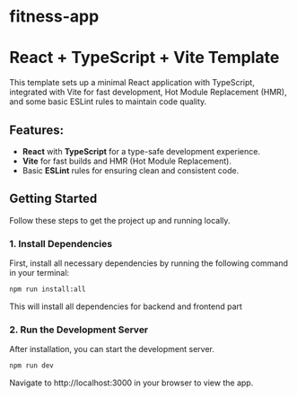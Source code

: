# fitness-app

# React + TypeScript + Vite Template

This template sets up a minimal React application with TypeScript, integrated with Vite for fast development, Hot Module Replacement (HMR), and some basic ESLint rules to maintain code quality.

## Features:
- **React** with **TypeScript** for a type-safe development experience.
- **Vite** for fast builds and HMR (Hot Module Replacement).
- Basic **ESLint** rules for ensuring clean and consistent code.


## Getting Started

Follow these steps to get the project up and running locally.

### 1. Install Dependencies
First, install all necessary dependencies by running the following command in your terminal:

```bash
npm run install:all
```

This will install all dependencies for backend and frontend part 

### 2. Run the Development Server
After installation, you can start the development server.

```bash
npm run dev
```

Navigate to http://localhost:3000 in your browser to view the app.
